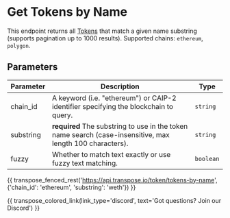 # Get Tokens by Name

This endpoint returns all [Tokens](../models/token_model.md) that match a given name substring (supports pagination up to 1000 results). Supported chains: `ethereum`, `polygon`.

## Parameters
| Parameter     | Description                                                                          | Type     | 
|---------------|--------------------------------------------------------------------------------------|----------|
| chain_id      | A keyword (i.e. "ethereum") or CAIP-2 identifier specifying the blockchain to query. | `string` | 
| substring | **required** The substring to use in the token name search (case-insensitive, max length 100 characters).    | `string` | 
| fuzzy | Whether to match text exactly or use fuzzy text matching.    | `boolean` | 

{{ transpose_fenced_rest('https://api.transpose.io/token/tokens-by-name', {'chain_id': 'ethereum', 'substring': 'weth'}) }}

{{ transpose_colored_link(link_type='discord', text='Got questions?  Join our Discord') }}

